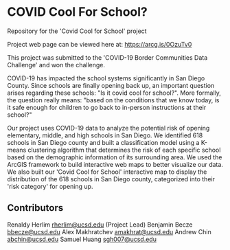 # COVID Cool For School?
Repository for the 'Covid Cool for School' project

Project web page can be viewed here at: https://arcg.is/0OzuTv0

This project was submitted to the 'COVID-19 Border Communities Data Challenge' and won the challenge.

COVID-19 has impacted the school systems significantly in San Diego County. Since schools are finally opening back up, an important question arises regarding these schools: "Is it covid cool for school?". More formally, the question really means: "based on the conditions that we know today, is it safe enough for children to go back to in-person instructions at their school?"

Our project uses COVID-19 data to analyze the potential risk of opening elementary, middle, and high schools in San Diego. We identified 618 schools in San Diego county and built a classification model using a K-means clustering algorithm that determines the risk of each specific school based on the demographic information of its surrounding area. We used the ArcGIS framework to build interactive web maps to better visualize our data. We also built our 'Covid Cool for School' interactive map to display the distribution of the 618 schools in San Diego county, categorized into their 'risk category' for opening up.

## Contributors

Renaldy Herlim <rherlim@ucsd.edu> (Project Lead)
Benjamin Becze <bbecze@ucsd.edu>
Alex Makhratchev <amakhrat@ucsd.edu>
Andrew Chin <abchin@ucsd.edu>
Samuel Huang <sgh007@ucsd.edu>
